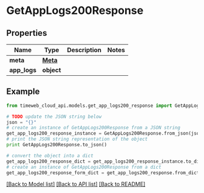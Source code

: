 # GetAppLogs200Response


## Properties
Name | Type | Description | Notes
------------ | ------------- | ------------- | -------------
**meta** | [**Meta**](Meta.md) |  | 
**app_logs** | **object** |  | 

## Example

```python
from timeweb_cloud_api.models.get_app_logs200_response import GetAppLogs200Response

# TODO update the JSON string below
json = "{}"
# create an instance of GetAppLogs200Response from a JSON string
get_app_logs200_response_instance = GetAppLogs200Response.from_json(json)
# print the JSON string representation of the object
print GetAppLogs200Response.to_json()

# convert the object into a dict
get_app_logs200_response_dict = get_app_logs200_response_instance.to_dict()
# create an instance of GetAppLogs200Response from a dict
get_app_logs200_response_form_dict = get_app_logs200_response.from_dict(get_app_logs200_response_dict)
```
[[Back to Model list]](../README.md#documentation-for-models) [[Back to API list]](../README.md#documentation-for-api-endpoints) [[Back to README]](../README.md)


